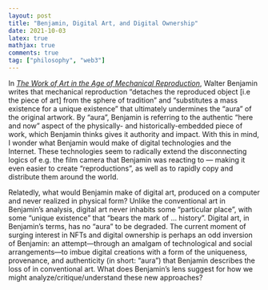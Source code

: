 ```yaml
---
layout: post
title: "Benjamin, Digital Art, and Digital Ownership"
date: 2021-10-03
latex: true
mathjax: true
comments: true
tag: ["philosophy", "web3"]
---
```


In [_The Work of Art in the Age of Mechanical Reproduction_](https://web.mit.edu/allanmc/www/benjamin.pdf), Walter Benjamin writes that mechanical reproduction “detaches the reproduced object [i.e the piece of art] from the sphere of tradition” and “substitutes a mass existence for a unique existence” that ultimately undermines the “aura” of the original artwork. By “aura”, Benjamin is referring to the authentic “here and now” aspect of the physically- and historically-embedded piece of work, which Benjamin thinks gives it authority and impact. With this in mind, I wonder what Benjamin would make of digital technologies and the Internet. These technologies seem to radically extend the disconnecting logics of e.g. the film camera that Benjamin was reacting to — making it even easier to create “reproductions”, as well as to rapidly copy and distribute them around the world.

Relatedly, what would Benjamin make of digital art, produced on a computer and never realized in physical form? Unlike the conventional art in Benjamin’s analysis, digital art never inhabits some “particular place”, with some “unique existence” that “bears the mark of … history”. Digital art, in Benjamin’s terms, has no “aura” to be degraded. The current moment of surging interest in NFTs and digital ownership is perhaps an odd inversion of Benjamin: an attempt—through an amalgam of technological and social arrangements—to imbue digital creations with a form of the uniqueness, provenance, and authenticity (in short: “aura”) that Benjamin describes the loss of in conventional art. What does Benjamin’s lens suggest for how we might analyze/critique/understand these new approaches?
